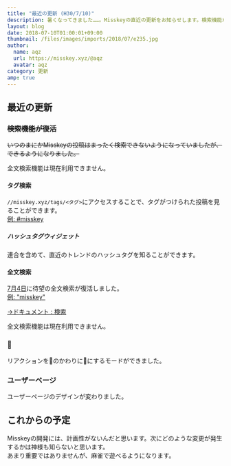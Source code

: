 ```yaml
---
title: "最近の更新 (H30/7/10)"
description: 暑くなってきました……。Misskeyの直近の更新をお知らせします。検索機能が充実しました。
layout: blog
date: 2018-07-10T01:00:01+09:00
thumbnail: /files/images/imports/2018/07/e235.jpg
author:
  name: aqz
  url: https://misskey.xyz/@aqz
  avatar: aqz
category: 更新
amp: true
---
```

## 最近の更新

### ~~検索機能が復活~~

~~いつのまにかMisskeyの投稿はまったく検索できないようになっていましたが、できるようになりました。~~

全文検索機能は現在利用できません。

#### タグ検索

`//misskey.xyz/tags/<タグ>`にアクセスすることで、タグがつけられた投稿を見ることができます。  
[例: #misskey](https://misskey.xyz/tags/misskey)

##### ハッシュタグウィジェット

連合を含めて、直近のトレンドのハッシュタグを知ることができます。

#### 全文検索

[7月4日](https://misskey.xyz/notes/5b3cbde4ac2b1f31035b9230)に待望の全文検索が復活しました。  
[例: "misskey"](https://misskey.xyz/search?q=misskey)

[→ドキュメント : 検索](https://misskey.xyz/docs/ja/search)

全文検索機能は現在利用できません。

### 🍣

リアクションを🍮のかわりに🍣にするモードができました。

### ユーザーページ

ユーザーページのデザインが変わりました。

## これからの予定

Misskeyの開発には、計画性がないんだと思います。次にどのような変更が発生するかは神様も知らないと思います。  
あまり重要ではありませんが、麻雀で遊べるようになります。